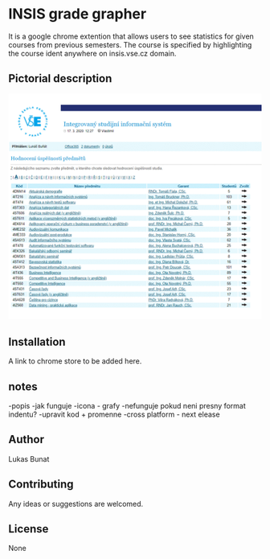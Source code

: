 # INSIS grade grapher

It is a google chrome extention that allows users to see statistics for given courses from previous semesters. The course is specified by highlighting the course ident anywhere on insis.vse.cz domain.

## Pictorial description
![Image description](./guide.gif)

## Installation

A link to chrome store to be added here.

## notes
-popis
-jak funguje
-icona - grafy
-nefunguje pokud neni presny format indentu?
-upravit kod + promenne
-cross platform - next elease

## Author
Lukas Bunat

## Contributing
Any ideas or suggestions are welcomed.

## License
None